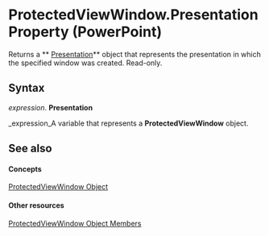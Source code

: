 
# ProtectedViewWindow.Presentation Property (PowerPoint)

Returns a  ** [Presentation](ec75cf52-69f8-d35b-0a26-4a8da8a9683f.md)** object that represents the presentation in which the specified window was created. Read-only.


## Syntax

 _expression_. **Presentation**

 _expression_A variable that represents a  **ProtectedViewWindow** object.


## See also


#### Concepts


 [ProtectedViewWindow Object](82112718-a952-17fd-513f-98b1855bd928.md)
#### Other resources


 [ProtectedViewWindow Object Members](1c9b7b69-1626-546a-a389-06bc8d9c071d.md)
